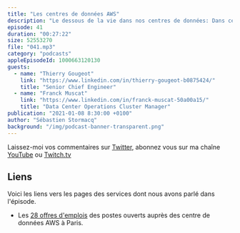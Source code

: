 ```yaml
---
title: "Les centres de données AWS"
description: "Le dessous de la vie dans nos centres de données: Dans cet épisode, nous discutons avec les personnes qui travaillent dans les data centres d'AWS en région parisienne. Nous parlons de leurs rôles et responsabilités, des procédures de sécurité, de la gestion des périphériques de stockage et comment leur travail contribue à la disponibilité et la sécurité des services AWS. Ces équipes recrutent, il y a 28 postes à pourvoir aujourd'hui, le lien se trouve dans les notes du podcast ci-dessous."
episode: 41
duration: "00:27:22"
size: 52553270
file: "041.mp3"
category: "podcasts"
appleEpisodeId: 1000663120130
guests:
  - name: "Thierry Gougeot"
    link: "https://www.linkedin.com/in/thierry-gougeot-b0875424/"
    title: "Senior Chief Engineer"
  - name: "Franck Muscat"
    link: "https://www.linkedin.com/in/franck-muscat-50a00a15/"
    title: "Data Center Operations Cluster Manager"
publication: "2021-01-08 8:30:00 +0100"
author: "Sébastien Stormacq"
background: "/img/podcast-banner-transparent.png"
---
```


Laissez-moi vos commentaires sur [Twitter](https://twitter.com/sebsto), abonnez vous sur ma chaîne [YouTube](https://www.youtube.com/sebsto) ou [Twitch.tv](https://www.twitch.tv/sebAWS)

## Liens

Voici les liens vers les pages des services dont nous avons parlé dans l'épisode.

- Les [28 offres d'emplois](https://amazon.jobs/en-gb/search?base_query=data+center&loc_query=paris&latitude=48.85718&longitude=2.34141&loc_group_id=&invalid_location=false&country=FRA&city=Paris&region=Ile-de-France&county=Paris) des postes ouverts auprès des centre de données AWS à Paris. 
